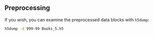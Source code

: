 ## Preprocessing


If you wish, you can examine the preprocessed data blocks with `h5dump`:
```bash
h5dump -d 999-99 Books_5.h5
```